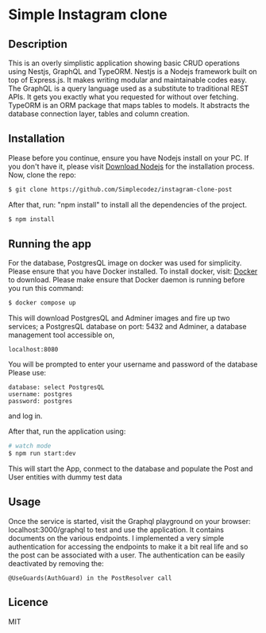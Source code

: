 # Simple Instagram clone

## Description

This is an overly simplistic application showing basic CRUD operations using Nestjs, GraphQL and TypeORM.
Nestjs is a Nodejs framework built on top of Express.js. It makes writing modular and maintainable codes easy.
The GraphQL is a query language used as a substitute to traditional REST APIs. It gets you exactly what you requested for without over fetching. TypeORM is an ORM package that maps tables to models. It abstracts the database connection layer, tables and column creation.


## Installation
Please before you continue, ensure you have Nodejs install on your PC. If you don't have it, please visit [Download Nodejs](https://nodejs.org/en/download/package-manager) for the installation process.
Now, clone the repo:

```bash
$ git clone https://github.com/Simplecodez/instagram-clone-post
```
After that, run: "npm install" to install all the dependencies of the project.

```bash
$ npm install
```

## Running the app

For the database, PostgresQL image on docker was used for simplicity. Please ensure that you have Docker installed.
To install docker, visit: [Docker](https://docs.docker.com/get-docker/) to download. Please make ensure that Docker daemon is running before you run this command:

```bash
$ docker compose up
```
This will download  PostgresQL and Adminer images and fire up two services; a PostgresQL database on port: 5432 and Adminer, a database management tool accessible on,

```
localhost:8080
```
You will be prompted to enter your username and password of the database
Please use:

```
database: select PostgresQL 
username: postgres
password: postgres
```
and log in.

After that, run the application using:
```bash
# watch mode
$ npm run start:dev
```
This will start the App, conmect to the database and populate the Post and User entities with dummy test data 

## Usage
Once the service is started, visit the Graphql playground on your browser: localhost:3000/graphql to test and use the application. 
It contains documents on the various endpoints.
I implemented a very simple authentication for accessing the endpoints to make it a bit real life and so the post can be associated with a user.
The authentication can be easily deactivated by removing the:
```
@UseGuards(AuthGuard) in the PostResolver call
```
## Licence 
MIT

